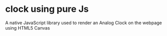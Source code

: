 # clock using pure Js
A native JavaScript library used to render an Analog Clock on the webpage using HTML5 Canvas

